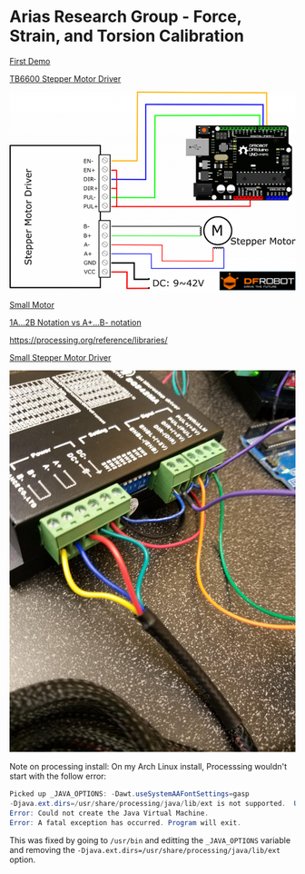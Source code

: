 # Arias Research Group - Force, Strain, and Torsion Calibration

[First Demo](https://photos.app.goo.gl/k4PucZ8dLAiMEf3GA)

[TB6600 Stepper Motor Driver](https://www.dfrobot.com/wiki/index.php/TB6600_Stepper_Motor_Driver_SKU:_DRI0043)

![tb6600](img/tb6600.png)

[Small Motor](https://www.pololu.com/file/0J714/SY42STH38-1684A.pdf)

[1A...2B Notation vs A+...B- notation](https://groups.google.com/forum/#!topic/ultimaker/zdIKGwMXf28)

https://processing.org/reference/libraries/

[Small Stepper Motor Driver](https://www.pololu.com/category/229/mp6500-stepper-motor-driver-carriers)

![wires](img/wires.jpg)

Note on processing install: On my Arch Linux install, Processsing wouldn't start with the follow error:
```java
Picked up _JAVA_OPTIONS: -Dawt.useSystemAAFontSettings=gasp
-Djava.ext.dirs=/usr/share/processing/java/lib/ext is not supported.  Use -classpath instead.
Error: Could not create the Java Virtual Machine.
Error: A fatal exception has occurred. Program will exit.
```

This was fixed by going to `/usr/bin` and editting the `_JAVA_OPTIONS` variable and removing the `-Djava.ext.dirs=/usr/share/processing/java/lib/ext` option.
